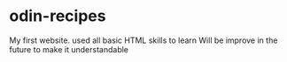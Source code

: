 # odin-recipes
My first website. 
used all basic HTML skills to learn
Will be improve in the future to make it understandable
